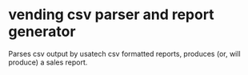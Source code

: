vending csv parser and report generator
============

Parses csv output by usatech csv formatted reports, produces (or, will
produce) a sales report.

